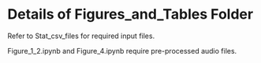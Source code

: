 # Details of Figures_and_Tables Folder  

Refer to Stat_csv_files for required input files.  

Figure_1_2.ipynb and Figure_4.ipynb require pre-processed audio files.
